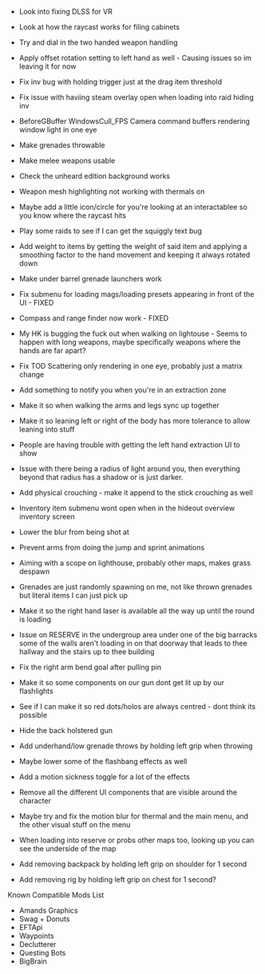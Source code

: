 
- Look into fixing DLSS for VR
- Look at how the raycast works for filing cabinets
- Try and dial in the two handed weapon handling
- Apply offset rotation setting to left hand as well - Causing issues so im leaving it for now
- Fix inv bug with holding trigger just at the drag item threshold
- Fix issue with haviing steam overlay open when loading into raid hiding inv
- BeforeGBuffer WindowsCull_FPS Camera command buffers rendering window light in one eye
- Make grenades throwable
- Make melee weapons usable
- Check the unheard edition background works
- Weapon mesh highlighting not working with thermals on
- Maybe add a little icon/circle for you're looking at an interactablee so you know where the raycast hits
- Play some raids to see if I can get the squiggly text bug
- Add weight to items by getting the weight of said item and applying a smoothing factor to the hand movement and keeping it always rotated down
- Make under barrel grenade launchers work


- Fix submenu for loading mags/loading presets appearing in front of the UI - FIXED
- Compass and range finder now work - FIXED
- My HK is bugging the fuck out when walking on lightouse - Seems to happen with long weapons, maybe specifically weapons where the hands are far apart?
- Fix TOD Scattering only rendering in one eye, probably just a matrix change
- Add something to notify you when you're in an extraction zone
- Make it so when walking the arms and legs sync up together
- Make it so leaning left or right of the body has more tolerance to allow leaning into stuff
- People are having trouble with getting the left hand extraction UI to show
- Issue with there being a radius of light around you, then everything beyond that radius has a shadow or is just darker.
- Add physical crouching - make it append to the stick crouching as well
- Inventory item submenu wont open when in the hideout overview inventory screen
- Lower the blur from being shot at
- Prevent arms from doing the jump and sprint animations
- Aiming with a scope on lighthouse, probably other maps, makes grass despawn
- Grenades are just randomly spawning on me, not like thrown grenades but literal items I can just pick up

- Make it so the right hand laser is available all the way up until the round is loading
- Issue on RESERVE in the undergroup area under one of the big barracks some of the walls aren't loading in on that doorway that leads to thee hallway and the stairs up to thee building
- Fix the right arm bend goal after pulling pin
- Make it so some components on our gun dont get lit up by our flashlights
- See if I can make it so red dots/holos are always centred - dont think its possible
- Hide the back holstered gun
- Add underhand/low grenade throws by holding left grip when throwing
- Maybe lower some of the flashbang effects as well
- Add a motion sickness toggle for a lot of the effects
- Remove all the different UI components that are visible around the character
- Maybe try and fix the  motion blur for thermal and the main menu, and the other visual stuff on the menu
- When loading into reserve or probs other maps too, looking up you can see the underside of the map
- Add removing backpack by holding left grip on shoulder for 1 second
- Add removing rig by holding left grip on chest for 1 second?

Known Compatible Mods List
- Amands Graphics
- Swag + Donuts
- EFTApi
- Waypoints
- Declutterer
- Questing Bots
- BigBrain
